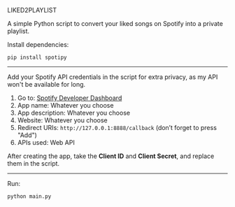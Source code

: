 
LIKED2PLAYLIST

A simple Python script to convert your liked songs on Spotify into a private playlist.

Install dependencies:

```
pip install spotipy
```

********************************************************************************************************

Add your Spotify API credentials in the script for extra privacy, as my API won't be available for long.

1. Go to: [Spotify Developer Dashboard](https://developer.spotify.com/dashboard)
2. App name: Whatever you choose
3. App description: Whatever you choose
4. Website: Whatever you choose
5. Redirect URIs: `http://127.0.0.1:8888/callback` (don’t forget to press "Add")
6. APIs used: Web API

After creating the app, take the **Client ID** and **Client Secret**, and replace them in the script.

********************************************************************************************************

Run:

```
python main.py
```
